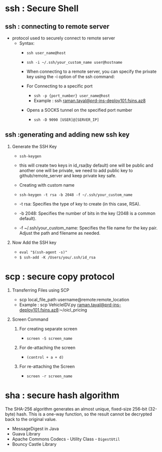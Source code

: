 # ssh : Secure Shell

## ssh : connecting to remote server 
- protocol used to securely connect to remote server
  - Syntax:
    - ```ssh user_name@host```
    - ```ssh -i ~/.ssh/your_custom_name user@hostname```
    - When connecting to a remote server, you can specify the private key using the -i option of the ssh command:
    
    - For Connecting to a specific port 
        - ```ssh -p {port_number} user_name@host```
        - Example : ssh raman.tayal@prd-ins-deploy101.fsins.az8
    
    - Opens a SOCKS tunnel on the specified port number
        - ```ssh -D 9090 [USER]@[SERVER_IP]```


## ssh :generating and adding new ssh key

1. Generate the SSH Key
   - ```ssh-keygen``` 
   - this will create two keys in id_rsa(by default) one will be public and another one will be private, we need to add public key to github/remote_server and keep private key safe.

   - Creating with custom name 

   - ```ssh-keygen -t rsa -b 2048 -f ~/.ssh/your_custom_name``` 
   - -t rsa: Specifies the type of key to create (in this case, RSA).
   - -b 2048: Specifies the number of bits in the key (2048 is a common default).
   - -f ~/.ssh/your_custom_name: Specifies the file name for the key pair. Adjust the path and filename as needed.


2. Now Add the SSH key 
   - ```eval "$(ssh-agent -s)"```
   - ```$ ssh-add -K /Users/you/.ssh/id_rsa```

# scp : secure copy protocol

1. Transferring Files using SCP 
   - scp local_file_path username@remote:remote_location 
   - Example : scp VehicleIDV.py raman.tayal@prd-ins-deploy101.fsins.az8:~/oicl_pricing

2. Screen Command 
   1. For creating separate screen 
      - ```screen -S screen_name```

   2. For de-attaching the screen
      - ```(control + a + d)```

   3. For re-attaching the Screen 
      - ```screen -r screen_name```


# sha :  secure hash algorithm

The SHA-256 algorithm generates an almost unique, fixed-size 256-bit (32-byte) hash. This is a one-way function, so the result cannot be decrypted back to the original value.

- MessageDigest in Java
- Guava Library
- Apache Commons Codecs - Utility Class - ```DigestUtil```
- Bouncy Castle Library